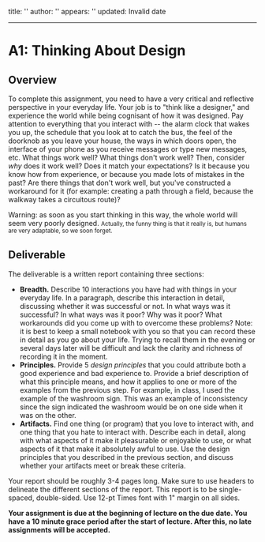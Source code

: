 title: ''
author: ''
appears: ''
updated: Invalid date

---

# A1: Thinking About Design

## Overview

To complete this assignment, you need to have a very critical and reflective perspective in your everyday life. Your job is to "think like a designer," and experience the world while being cognisant of how it was designed. Pay attention to everything that you interact with -- the alarm clock that wakes you up, the schedule that you look at to catch the bus, the feel of the doorknob as you leave your house, the ways in which doors open, the interface of your phone as you receive messages or type new messages, etc. What things work well? What things don't work well? Then, consider _why_ does it work well? Does it match your expectations? Is it because you know how from experience, or because you made lots of mistakes in the past? Are there things that don't work well, but you've constructed a workaround for it (for example: creating a path through a field, because the walkway takes a circuitous route)?

Warning: as soon as you start thinking in this way, the whole world will seem very poorly designed. <span style="font-size:83%">Actually, the funny thing is that it really is, but humans are very adaptable, so we soon forget. </span>

## Deliverable

The deliverable is a written report containing three sections:

* **Breadth.** Describe 10 interactions you have had with things in your everyday life. In a paragraph, describe this interaction in detail, discussing whether it was successful or not. In what ways was it successful? In what ways was it poor? Why was it poor? What workarounds did you come up with to overcome these problems? Note: it is best to keep a small notebook with you so that you can record these in detail as you go about your life. Trying to recall them in the evening or several days later will be difficult and lack the clarity and richness of recording it in the moment.
* **Principles.** Provide 5 _design principles_ that you could attribute both a good experience and bad experience to. Provide a brief description of what this principle means, and how it applies to one or more of the examples from the previous step. For example, in class, I used the example of the washroom sign. This was an example of inconsistency since the sign indicated the washroom would be on one side when it was on the other.
* **Artifacts.** Find one thing (or program) that you love to interact with, and one thing that you hate to interact with. Describe each in detail, along with what aspects of it make it pleasurable or enjoyable to use, or what aspects of it that make it absolutely awful to use. Use the design principles that you described in the previous section, and discuss whether your artifacts meet or break these criteria.

Your report should be roughly 3-4 pages long. Make sure to use headers to delineate the different sections of the report.
This report is to be single-spaced, double-sided. Use 12-pt Times font with 1" margin on all sides.

**Your assignment is due at the beginning of lecture on the due date. You have a 10 minute grace period after the start of lecture. After this, no late assignments will be accepted.**
